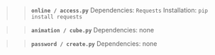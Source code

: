 >> **`online / access.py`**
>> Dependencies: `Requests`
>> Installation: `pip install requests`

>> **`animation / cube.py`**
>> Dependencies: none

>> **`password / create.py`**
>> Dependencies: none

